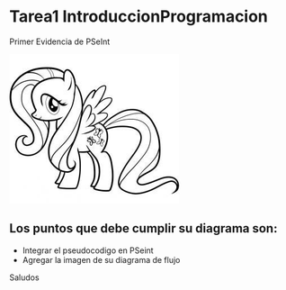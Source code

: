 # Tarea1 IntroduccionProgramacion

Primer Evidencia de PSeInt


![Alt Text](https://github.com/LIIgabriel/Tarea1IntroduccionProgramacion/blob/master/c39cb376edbafe83b4812784ff5e48e6.jpg)

## Los puntos que debe cumplir su diagrama son:

* Integrar el pseudocodigo en PSeint
* Agregar la imagen de su diagrama de flujo


Saludos
